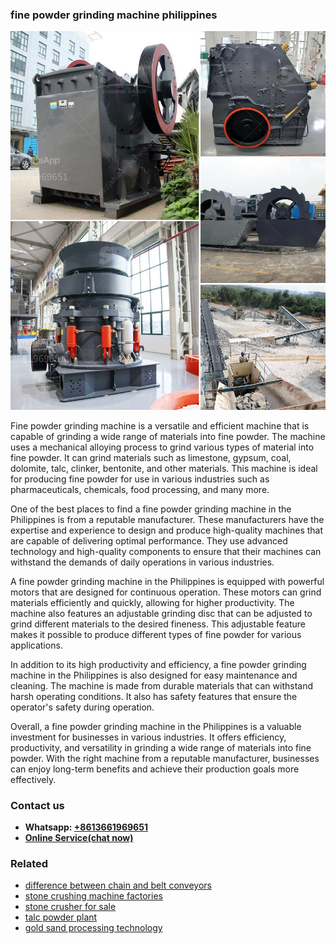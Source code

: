 <h3>fine powder grinding machine philippines</h3><img src='1702260301.jpg' alt=''><p>Fine powder grinding machine is a versatile and efficient machine that is capable of grinding a wide range of materials into fine powder. The machine uses a mechanical alloying process to grind various types of material into fine powder. It can grind materials such as limestone, gypsum, coal, dolomite, talc, clinker, bentonite, and other materials. This machine is ideal for producing fine powder for use in various industries such as pharmaceuticals, chemicals, food processing, and many more.</p><p>One of the best places to find a fine powder grinding machine in the Philippines is from a reputable manufacturer. These manufacturers have the expertise and experience to design and produce high-quality machines that are capable of delivering optimal performance. They use advanced technology and high-quality components to ensure that their machines can withstand the demands of daily operations in various industries.</p><p>A fine powder grinding machine in the Philippines is equipped with powerful motors that are designed for continuous operation. These motors can grind materials efficiently and quickly, allowing for higher productivity. The machine also features an adjustable grinding disc that can be adjusted to grind different materials to the desired fineness. This adjustable feature makes it possible to produce different types of fine powder for various applications.</p><p>In addition to its high productivity and efficiency, a fine powder grinding machine in the Philippines is also designed for easy maintenance and cleaning. The machine is made from durable materials that can withstand harsh operating conditions. It also has safety features that ensure the operator's safety during operation.</p><p>Overall, a fine powder grinding machine in the Philippines is a valuable investment for businesses in various industries. It offers efficiency, productivity, and versatility in grinding a wide range of materials into fine powder. With the right machine from a reputable manufacturer, businesses can enjoy long-term benefits and achieve their production goals more effectively.</p><h3>Contact us</h3><ul><li><strong>Whatsapp:&nbsp;<a href="https://wa.me/8613661969651">+8613661969651</a></strong></li><li><a href="https://swt.shibang-china.com/?git&amp;zhl&amp;fine powder grinding machine philippines"><strong>Online Service(chat now)</strong></a></li></ul><h3>Related</h3><ul><li><a href='difference between chain and belt conveyors.md'>difference between chain and belt conveyors</a></li><li><a href='stone crushing machine factories.md'>stone crushing machine factories</a></li><li><a href='stone crusher for sale.md'>stone crusher for sale</a></li><li><a href='talc powder plant.md'>talc powder plant</a></li><li><a href='gold sand processing technology.md'>gold sand processing technology</a></li></ul>